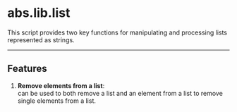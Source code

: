 # abs.lib.list  
  
This script provides two key functions for manipulating and processing lists represented as strings.

---  

## Features  
  
1. **Remove elements from a list**:  
	can be used to both remove a list and an element from a list to remove single elements from a list.  
